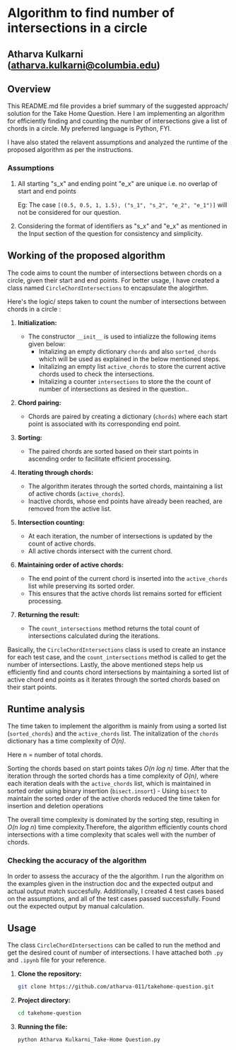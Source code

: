 # Algorithm to find number of intersections in a circle
## Atharva Kulkarni (atharva.kulkarni@columbia.edu)


## Overview

This README.md file provides a brief summary of the suggested approach/ solution for the Take Home Question. Here I am implementing an algorithm for efficiently finding and counting the number of intersections give a list of chords in a circle.  My preferred language is Python, FYI.

I have also stated the relavent assumptions and analyzed the runtime of the proposed algorithm as per the instructions.

### Assumptions
1. All starting "s_x" and ending point "e_x" are unique i.e. no overlap of start and end points
 
	 Eg: The case `[(0.5, 0.5, 1, 1.5), ("s_1", "s_2", "e_2", "e_1")]` will not be considered for our question.
2. Considering the format of identifiers as "s_x" and "e_x" as mentioned in the Input section of the question for consistency and simplicity.

## Working of the proposed algorithm

The code aims to count the number of intersections between chords on a circle, given their start and end points. For better usage, I have created a class named `CircleChordIntersections` to encapsulate the alogirthm.

Here's the logic/ steps taken to count the number of intersections between chords in a circle :

1. **Initialization:**
   - The constructor `__init__` is used to intializze the following items given below:
      -  Initalizing an empty dictionary  `chords`  and also  `sorted_chords ` which will be used as explained in the below mentioned steps.
      -  Initalizing an empty list `active_chords` to store the current active chords used to check the intersections.
      - Initalizing a counter `intersections` to store the the count of number of intersections as desired in the question..

2. **Chord pairing:**
   - Chords are paired by creating a dictionary (`chords`) where each start point is associated with its corresponding end point.

3. **Sorting:**
   - The paired chords are sorted based on their start points in ascending order to facilitate efficient processing.

4. **Iterating through chords:**
   - The algorithm iterates through the sorted chords, maintaining a list of active chords (`active_chords`).
   - Inactive chords, whose end points have already been reached, are removed from the active list.

5. **Intersection counting:**
   - At each iteration, the number of intersections is updated by the count of active chords.
   - All active chords intersect with the current chord.

6. **Maintaining order of active chords:**
   - The end point of the current chord is inserted into the `active_chords` list while preserving its sorted order.
   - This ensures that the active chords list remains sorted for efficient processing.

7. **Returning the result:**
   - The `count_intersections` method returns the total count of intersections calculated during the iterations.

Basically, the `CircleChordIntersections` class is used to create an instance for each test case, and the `count_intersections` method is called to get the number of intersections. Lastly, the above mentioned steps help us efficiently find and counts chord intersections by maintaining a sorted list of active chord end points as it iterates through the sorted chords based on their start points.

## Runtime analysis

The time taken to implement the algorithm is mainly from using a sorted list (`sorted_chords`) and the `active_chords` list. The initalization of the `chords` dictionary has a time complexity of *O(n)*. 

Here n = number of total chords. 

Sorting the chords based on start points takes *O(n log n)* time. After that the iteration through the sorted chords has a time complexity of *O(n)*, where each iteration deals with the `active_chords` list, which is maintained in sorted order using binary insertion (`bisect.insort`) - Using `bisect` to maintain the sorted order of the active chords reduced the time taken for insertion and deletion operations

The overall time complexity is dominated by the sorting step, resulting in *O(n log n*) time complexity.Therefore, the algorithm efficiently counts chord intersections with a time complexity that scales well with the number of chords.

### Checking the accuracy of the algorithm

In order to assess the accuracy of the the algorithm. I run the algorithm on the examples given in the instruction doc and the expected output and actual output match succesfully.
Additionally, I created 4 test cases based on the assumptions, and all of the test cases passed successfully. Found out the expected output by manual calculation.

## Usage

The class `CircleChordIntersections` can be called to run the method and get the desired count of number of intersections. I have attached both `.py` and `.ipynb` file for your reference.

1. **Clone the repository:**

   ```bash
   git clone https://github.com/atharva-011/takehome-question.git

2. **Project directory:**

   ```bash
   cd takehome-question

3. **Running the file:**

	```bash
   python Atharva Kulkarni_Take-Home Question.py

